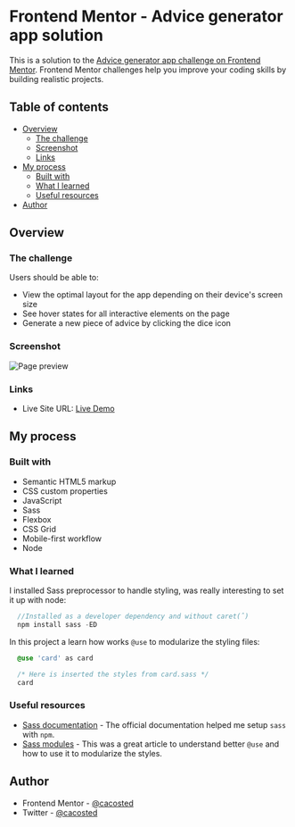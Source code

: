 # Frontend Mentor - Advice generator app solution

This is a solution to the [Advice generator app challenge on Frontend Mentor](https://www.frontendmentor.io/challenges/advice-generator-app-QdUG-13db). Frontend Mentor challenges help you improve your coding skills by building realistic projects.

## Table of contents

- [Overview](#overview)
  - [The challenge](#the-challenge)
  - [Screenshot](#screenshot)
  - [Links](#links)
- [My process](#my-process)
  - [Built with](#built-with)
  - [What I learned](#what-i-learned)
  - [Useful resources](#useful-resources)
- [Author](#author)


## Overview

### The challenge

Users should be able to:

- View the optimal layout for the app depending on their device's screen size
- See hover states for all interactive elements on the page
- Generate a new piece of advice by clicking the dice icon

### Screenshot

![Page preview](https://user-images.githubusercontent.com/57645180/180589377-8a4c1503-2d08-453e-88fc-4c860590d7eb.png)

### Links

- Live Site URL: [Live Demo](https://cacosted.github.io/advice-generator/)

## My process

### Built with

- Semantic HTML5 markup
- CSS custom properties
- JavaScript
- Sass
- Flexbox
- CSS Grid
- Mobile-first workflow
- Node

### What I learned

I installed Sass preprocessor to handle styling, was really interesting to set it up with node:

```js
  //Installed as a developer dependency and without caret(ˆ)
  npm install sass -ED
```

In this project a learn how works `@use` to modularize the styling files:
```css
  @use 'card' as card

  /* Here is inserted the styles from card.sass */
  card
```

### Useful resources

- [Sass documentation](https://sass-lang.com/) - The official documentation helped me setup `sass` with `npm`.
- [Sass modules](https://css-tricks.com/introducing-sass-modules/) - This was a great article to understand better `@use` and how to use it to modularize the styles.

## Author

- Frontend Mentor - [@cacosted](https://www.frontendmentor.io/profile/cacosted)
- Twitter - [@cacosted](https://www.twitter.com/cacosted)

